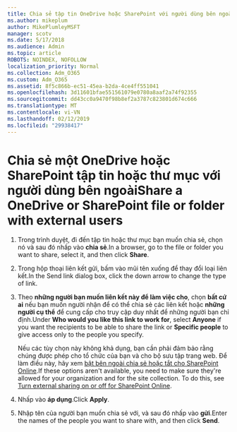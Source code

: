 ```yaml
---
title: Chia sẻ tập tin OneDrive hoặc SharePoint với người dùng bên ngoài
ms.author: mikeplum
author: MikePlumleyMSFT
manager: scotv
ms.date: 5/17/2018
ms.audience: Admin
ms.topic: article
ROBOTS: NOINDEX, NOFOLLOW
localization_priority: Normal
ms.collection: Adm_O365
ms.custom: Adm_O365
ms.assetid: 8f5c866b-ec51-45ea-b2da-4ce4ff551041
ms.openlocfilehash: 3d11601bfae551561079e0780a8aaf2a74f92355
ms.sourcegitcommit: dd43cc0a9470f98b8ef2a3787c823801d674c666
ms.translationtype: MT
ms.contentlocale: vi-VN
ms.lasthandoff: 02/12/2019
ms.locfileid: "29938417"
---
```

# <a name="share-a-onedrive-or-sharepoint-file-or-folder-with-external-users"></a><span data-ttu-id="b66a9-102">Chia sẻ một OneDrive hoặc SharePoint tập tin hoặc thư mục với người dùng bên ngoài</span><span class="sxs-lookup"><span data-stu-id="b66a9-102">Share a OneDrive or SharePoint file or folder with external users</span></span>

1. <span data-ttu-id="b66a9-103">Trong trình duyệt, đi đến tập tin hoặc thư mục bạn muốn chia sẻ, chọn nó và sau đó nhấp vào **chia sẻ**.</span><span class="sxs-lookup"><span data-stu-id="b66a9-103">In a browser, go to the file or folder you want to share, select it, and then click **Share**.</span></span>
    
2. <span data-ttu-id="b66a9-104">Trong hộp thoại liên kết gửi, bấm vào mũi tên xuống để thay đổi loại liên kết.</span><span class="sxs-lookup"><span data-stu-id="b66a9-104">In the Send link dialog box, click the down arrow to change the type of link.</span></span>
    
3. <span data-ttu-id="b66a9-105">Theo **những người bạn muốn liên kết này để làm việc cho**, chọn **bất cứ ai** nếu bạn muốn người nhận để có thể chia sẻ các liên kết hoặc **những người cụ thể** để cung cấp cho truy cập duy nhất để những người bạn chỉ định.</span><span class="sxs-lookup"><span data-stu-id="b66a9-105">Under **Who would you like this link to work for**, select **Anyone** if you want the recipients to be able to share the link or **Specific people** to give access only to the people you specify.</span></span> 
    
    <span data-ttu-id="b66a9-p101">Nếu các tùy chọn này không khả dụng, bạn cần phải đảm bảo rằng chúng được phép cho tổ chức của bạn và cho bộ sưu tập trang web. Để làm điều này, hãy xem [bật bên ngoài chia sẻ hoặc tắt cho SharePoint Online](https://go.microsoft.com/fwlink/?linkid=866426).</span><span class="sxs-lookup"><span data-stu-id="b66a9-p101">If these options aren't available, you need to make sure they're allowed for your organization and for the site collection. To do this, see [Turn external sharing on or off for SharePoint Online](https://go.microsoft.com/fwlink/?linkid=866426).</span></span>
    
4. <span data-ttu-id="b66a9-108">Nhấp vào **áp dụng**.</span><span class="sxs-lookup"><span data-stu-id="b66a9-108">Click **Apply**.</span></span>
    
5. <span data-ttu-id="b66a9-109">Nhập tên của người bạn muốn chia sẻ với, và sau đó nhấp vào **gửi**.</span><span class="sxs-lookup"><span data-stu-id="b66a9-109">Enter the names of the people you want to share with, and then click **Send**.</span></span>
    


